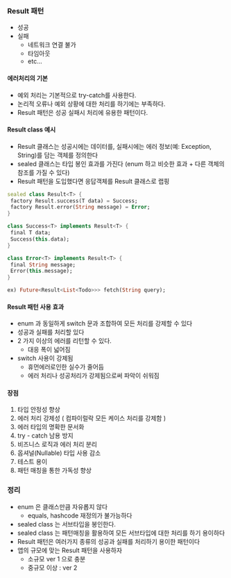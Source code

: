 ### Result 패턴
- 성공
- 실패
	- 네트워크 연결 불가
	- 타임아웃
	- etc...
#### 에러처리의 기본
- 예외 처리는 기본적으로 try-catch를 사용한다.
- 논리적 오류나 예외 상황에 대한 처리를 하기에는 부족하다.
- Result 패턴은 성공 실패시 처리에 유용한 패턴이다.

#### Result class 예시
- Result 클래스는 성공시에는 데이터를, 실패시에는 에러 정보(예: Exception, String)를 담는 객체를 정의한다
- sealed 클래스는 타입 봉인 효과를 가진다 (enum 하고 비슷한 효과 + 다른 객체의 참조를 가질 수 있다)
- Result 패턴을 도입했다면 응답객체를 Result 클래스로 랩핑
```dart
sealed class Result<T> {
 factory Result.success(T data) = Success;
 factory Result.error(String message) = Error;
}

class Success<T> implements Result<T> {
 final T data;
 Success(this.data);
}

class Error<T> implements Result<T> {
 final String message;
 Error(this.message);
}

ex) Future<Result<List<Todo>>> fetch(String query);
```

#### Result 패턴 사용 효과
- enum 과 동일하게 switch 문과 조합하여 모든 처리를 강제할 수 있다
- 성공과 실패를 처리할 있다
- 2 가지 이상의 에러를 리턴할 수 있다.
	- 대응 폭이 넓어짐
- switch 사용이 강제됨
	- 휴먼에러로인한 실수가 줄어듬
	- 에러 처리나 성공처리가 강제됨으로써 파악이 쉬워짐

#### 장점
1. 타입 안정성 향상
2. 에러 처리 강제성 ( 컴파이럴락 모든 케이스 처리를 강제함 )
3. 에러 타입의 명확한 문서화
4. try - catch 남용 방지
5. 비즈니스 로직과 에러 처리 분리
6. 옵셔널(Nullable) 타입 사용 감소
7. 테스트 용이
8. 패턴 매칭을 통한 가독성 향상

### 정리
- enum 은 클래스만큼 자유롭지 않다
	- equals, hashcode 재정의가 불가능하다
- sealed class 는 서브타입을 봉인한다.
- sealed class 는 패턴매칭을 활용하여 모든 서브타입에 대한 처리를 하기 용이하다
- Result 패턴은 여러가지 종류의 성공과 실패를 처리하기 용이한 패턴이다
- 앱의 규모에 맞는 Result 패턴을 사용하자
	- 소규모 ver 1 으로 충분
	- 중규모 이상 : ver 2
